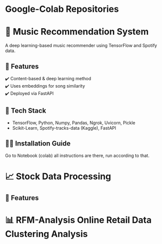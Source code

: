 # Google-Colab Repositories

# 🎵 Music Recommendation System  
A deep learning-based music recommender using TensorFlow and Spotify data.  

## 🚀 Features  
✔️ Content-based & deep learning method  
✔️ Uses embeddings for song similarity  
✔️ Deployed via FastAPI  

## 📌 Tech Stack  
- TensorFlow, Python, Numpy, Pandas, Ngrok, Uvicorn, Pickle  
- Scikit-Learn, Spotify-tracks-data (Kaggle), FastAPI

## 👷‍♂️ Installation Guide
Go to Notebook (colab) all instructions are there, run according to that.


# 📈 Stock Data Processing 

## 🚀 Features

# 📊 RFM-Analysis Online Retail Data Clustering Analysis
